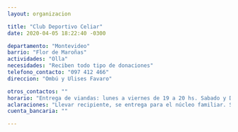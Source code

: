 ```yaml
---
layout: organizacion

title: "Club Deportivo Celiar"
date: 2020-04-05 18:22:40 -0300

departamento: "Montevideo"
barrio: "Flor de Maroñas"
actividades: "Olla"
necesidades: "Reciben todo tipo de donaciones"
telefono_contacto: "097 412 466"
direccion: "Ombú y Ulises Favaro"

otros_contactos: ""
horario: "Entrega de viandas: lunes a viernes de 19 a 20 hs. Sabado y Domingo de 17 a 18 hs"
aclaraciones: "Llevar recipiente, se entrega para el núcleo familiar. Se reciben donaciones de lunes a viernes de 17 a 20 hs; Sabado y Domingo de 16 a 18 hs."
cuenta_bancaria: ""

---
```

